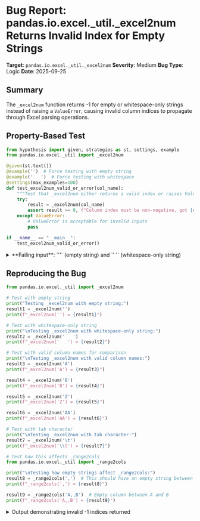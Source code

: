 # Bug Report: pandas.io.excel._util._excel2num Returns Invalid Index for Empty Strings

**Target**: `pandas.io.excel._util._excel2num`
**Severity**: Medium
**Bug Type**: Logic
**Date**: 2025-09-25

## Summary

The `_excel2num` function returns -1 for empty or whitespace-only strings instead of raising a `ValueError`, causing invalid column indices to propagate through Excel parsing operations.

## Property-Based Test

```python
from hypothesis import given, strategies as st, settings, example
from pandas.io.excel._util import _excel2num

@given(st.text())
@example('')  # Force testing with empty string
@example('   ')  # Force testing with whitespace
@settings(max_examples=100)
def test_excel2num_valid_or_error(col_name):
    """Test that _excel2num either returns a valid index or raises ValueError"""
    try:
        result = _excel2num(col_name)
        assert result >= 0, f"Column index must be non-negative, got {result} for input '{col_name}'"
    except ValueError:
        # ValueError is acceptable for invalid inputs
        pass

if __name__ == "__main__":
    test_excel2num_valid_or_error()
```

<details>

<summary>
**Failing input**: `''` (empty string) and `'   '` (whitespace-only string)
</summary>
```
+ Exception Group Traceback (most recent call last):
  |   File "/home/npc/pbt/agentic-pbt/worker_/25/hypo.py", line 18, in <module>
  |     test_excel2num_valid_or_error()
  |     ~~~~~~~~~~~~~~~~~~~~~~~~~~~~~^^
  |   File "/home/npc/pbt/agentic-pbt/worker_/25/hypo.py", line 5, in test_excel2num_valid_or_error
  |     @example('')  # Force testing with empty string
  |                    ^^^
  |   File "/home/npc/miniconda/lib/python3.13/site-packages/hypothesis/core.py", line 2062, in wrapped_test
  |     _raise_to_user(errors, state.settings, [], " in explicit examples")
  |     ~~~~~~~~~~~~~~^^^^^^^^^^^^^^^^^^^^^^^^^^^^^^^^^^^^^^^^^^^^^^^^^^^^^
  |   File "/home/npc/miniconda/lib/python3.13/site-packages/hypothesis/core.py", line 1613, in _raise_to_user
  |     raise the_error_hypothesis_found
  | ExceptionGroup: Hypothesis found 2 distinct failures in explicit examples. (2 sub-exceptions)
  +-+---------------- 1 ----------------
    | Traceback (most recent call last):
    |   File "/home/npc/pbt/agentic-pbt/worker_/25/hypo.py", line 12, in test_excel2num_valid_or_error
    |     assert result >= 0, f"Column index must be non-negative, got {result} for input '{col_name}'"
    |            ^^^^^^^^^^^
    | AssertionError: Column index must be non-negative, got -1 for input ''
    | Falsifying explicit example: test_excel2num_valid_or_error(
    |     col_name='',
    | )
    +---------------- 2 ----------------
    | Traceback (most recent call last):
    |   File "/home/npc/pbt/agentic-pbt/worker_/25/hypo.py", line 12, in test_excel2num_valid_or_error
    |     assert result >= 0, f"Column index must be non-negative, got {result} for input '{col_name}'"
    |            ^^^^^^^^^^^
    | AssertionError: Column index must be non-negative, got -1 for input '   '
    | Falsifying explicit example: test_excel2num_valid_or_error(
    |     col_name='   ',
    | )
    +------------------------------------
```
</details>

## Reproducing the Bug

```python
from pandas.io.excel._util import _excel2num

# Test with empty string
print("Testing _excel2num with empty string:")
result1 = _excel2num('')
print(f"_excel2num('') = {result1}")

# Test with whitespace-only string
print("\nTesting _excel2num with whitespace-only string:")
result2 = _excel2num('   ')
print(f"_excel2num('   ') = {result2}")

# Test with valid column names for comparison
print("\nTesting _excel2num with valid column names:")
result3 = _excel2num('A')
print(f"_excel2num('A') = {result3}")

result4 = _excel2num('B')
print(f"_excel2num('B') = {result4}")

result5 = _excel2num('Z')
print(f"_excel2num('Z') = {result5}")

result6 = _excel2num('AA')
print(f"_excel2num('AA') = {result6}")

# Test with tab character
print("\nTesting _excel2num with tab character:")
result7 = _excel2num('\t')
print(f"_excel2num('\\t') = {result7}")

# Test how this affects _range2cols
from pandas.io.excel._util import _range2cols

print("\nTesting how empty strings affect _range2cols:")
result8 = _range2cols(',')  # This should have an empty string between commas
print(f"_range2cols(',') = {result8}")

result9 = _range2cols('A,,B')  # Empty column between A and B
print(f"_range2cols('A,,B') = {result9}")
```

<details>

<summary>
Output demonstrating invalid -1 indices returned
</summary>
```
Testing _excel2num with empty string:
_excel2num('') = -1

Testing _excel2num with whitespace-only string:
_excel2num('   ') = -1

Testing _excel2num with valid column names:
_excel2num('A') = 0
_excel2num('B') = 1
_excel2num('Z') = 25
_excel2num('AA') = 26

Testing _excel2num with tab character:
_excel2num('\t') = -1

Testing how empty strings affect _range2cols:
_range2cols(',') = [-1, -1]
_range2cols('A,,B') = [0, -1, 1]
```
</details>

## Why This Is A Bug

The `_excel2num` function is documented to "Convert Excel column name like 'AB' to 0-based column index" and should raise a `ValueError` when "Part of the Excel column name was invalid." However, for empty or whitespace-only strings, it returns -1 instead of raising an error. This violates several expectations:

1. **Invalid Return Value**: The function promises to return "The column index corresponding to the name" (lines 109-110 in _util.py). A -1 is not a valid 0-based column index in Excel.

2. **Inconsistent Error Handling**: The function correctly validates that characters must be A-Z and raises `ValueError` for invalid characters (lines 122-123), but fails to validate that the input is non-empty after stripping whitespace.

3. **Silent Propagation**: When used by `_range2cols` (lines 156, 158), invalid -1 indices are silently added to column lists, which could cause:
   - Incorrect column selection when using Python's negative indexing (where -1 means last column)
   - Index errors in downstream code expecting valid non-negative indices
   - Data corruption if these indices are used for Excel file operations

4. **Algorithm Logic Flaw**: The function iterates over `x.upper().strip()` (line 119). When this results in an empty string, the loop never executes, leaving `index` at its initial value of 0. The function then returns `index - 1` (line 127), yielding -1.

## Relevant Context

The function is located at `/home/npc/miniconda/lib/python3.13/site-packages/pandas/io/excel/_util.py:98-127`

This is an internal utility function (indicated by the underscore prefix) used by pandas for Excel file operations. The `_range2cols` function (lines 130-160) directly uses `_excel2num` to parse column specifications like "A:E" or "A,C,Z:AB". When empty strings appear in column specifications (e.g., "A,,B"), they result in -1 values in the column index list.

Documentation for the pandas Excel functionality: https://pandas.pydata.org/docs/reference/api/pandas.read_excel.html

## Proposed Fix

```diff
def _excel2num(x: str) -> int:
    """
    Convert Excel column name like 'AB' to 0-based column index.

    Parameters
    ----------
    x : str
        The Excel column name to convert to a 0-based column index.

    Returns
    -------
    num : int
        The column index corresponding to the name.

    Raises
    ------
    ValueError
        Part of the Excel column name was invalid.
    """
+   x = x.upper().strip()
+
+   if not x:
+       raise ValueError(f"Invalid column name: empty string")
+
    index = 0

-   for c in x.upper().strip():
+   for c in x:
        cp = ord(c)

        if cp < ord("A") or cp > ord("Z"):
            raise ValueError(f"Invalid column name: {x}")

        index = index * 26 + cp - ord("A") + 1

    return index - 1
```